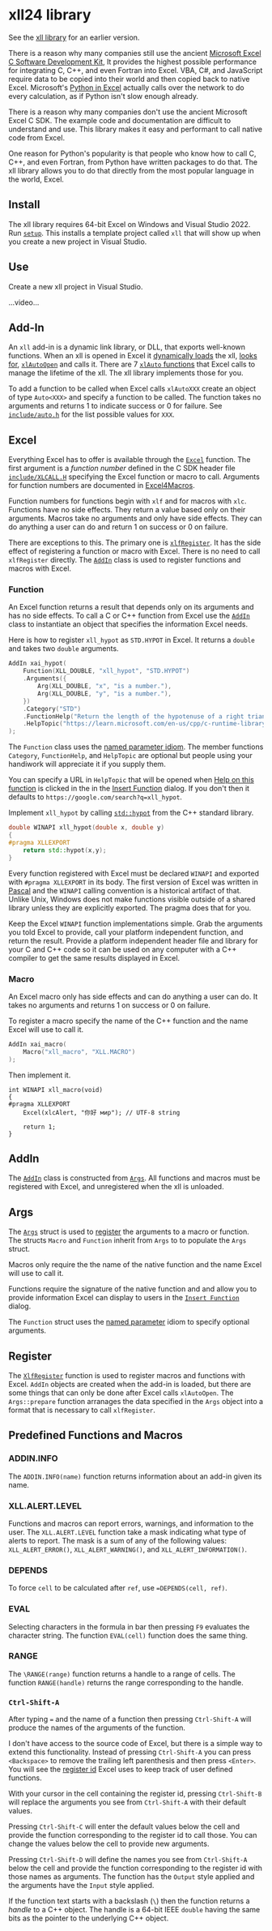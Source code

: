 ﻿# xll24 library

See the [xll library](https://github.com/xlladdins/xll) for
an earlier version.

There is a reason why many companies still use the ancient 
[Microsoft Excel C Software Development Kit](https://learn.microsoft.com/en-us/office/client-developer/excel/welcome-to-the-excel-software-development-kit), 
It provides the highest possible performance
for integrating C, C++, and even Fortran into Excel. 
VBA, C#, and JavaScript require data to be copied into their
world and then copied back to native Excel.
Microsoft's [Python in Excel](https://www.microsoft.com/en-us/microsoft-365/python-in-excel)
actually calls over the network to do every calculation, 
as if Python isn't slow enough already.

There is a reason why many companies don't use the ancient Microsoft Excel C SDK.
The example code and documentation are difficult to understand and use.
This library makes it easy and performant to call native code from Excel.

One reason for Python's popularity is that people who know how to call
C, C++, and even Fortran, from Python have written packages to do that.
The xll library allows you to do that directly from the most popular language
in the world, Excel.

## Install

The xll library requires 64-bit Excel on Windows and Visual Studio 2022.
Run [`setup`](setup/Release/setup.msi). 
This installs a template project called `xll` that will
show up when you create a new project in Visual Studio.

## Use

Create a new xll project in Visual Studio.

...video...

## Add-In

An `xll` add-in is a dynamic link library, or DLL, 
that exports well-known functions.
When an xll is opened in Excel it 
[dynamically loads](https://learn.microsoft.com/en-us/windows/win32/api/libloaderapi/nf-libloaderapi-loadlibrarya) 
the xll,
[looks for](https://learn.microsoft.com/en-us/windows/win32/api/libloaderapi/nf-libloaderapi-getprocaddress),
[`xlAutoOpen`](https://learn.microsoft.com/en-us/office/client-developer/excel/xlautoopen)
and calls it. There are 7 
[`xlAuto` functions](https://learn.microsoft.com/en-us/office/client-developer/excel/add-in-manager-and-xll-interface-functions)
that Excel calls to manage the lifetime of the xll. The xll library implements those for you.

To add a function to be called when Excel calls `xlAutoXXX` create an
object of type `Auto<XXX>` and specify a function to be called.
The function takes no arguments and returns 1 to indicate success or 0 for failure.
See [`include/auto.h`](auto.h) for the list possible values for `XXX`.

## Excel

Everything Excel has to offer is available through the [`Excel`](include/excel.h) function.
The first argument is a _function number_ defined in the C SDK header file
[`include/XLCALL.H`](XLCALL.H)
specifying the Excel function or macro to call.
Arguments for function numbers are documented in 
[Excel4Macros](https://xlladdins.github.io/Excel4Macros/index.html).

Function numbers for functions begin with `xlf` and for macros with `xlc`.
Functions have no side effects. They return a value based only on their arguments.
Macros take no arguments and only have side effects. 
They can do anything a user can do and return 1 on success or 0 on failure.

There are exceptions to this. The primary one is 
[`xlfRegister`](https://learn.microsoft.com/en-us/office/client-developer/excel/xlfregister-form-1).
It has the side effect of registering a function or macro with Excel.
There is no need to call `xlfRegister` directly.
The [`AddIn`](include/addin.h) class is used to register functions and macros with Excel.

### Function

An Excel function returns a result that depends only on its arguments
and has no side effects.
To call a C or C++ function from Excel use
the [`AddIn`](include/addin.h) class to instantiate an object
that specifies the information Excel needs.

Here is how to register `xll_hypot` as `STD.HYPOT` in Excel.
It returns a `double` and takes two `double` arguments.
```C++
AddIn xai_hypot(
    Function(XLL_DOUBLE, "xll_hypot", "STD.HYPOT")
	.Arguments({
		Arg(XLL_DOUBLE, "x", "is a number."),
		Arg(XLL_DOUBLE, "y", "is a number."),
	})
	.Category("STD")
	.FunctionHelp("Return the length of the hypotenuse of a right triangle with sides x and y.")
	.HelpTopic("https://learn.microsoft.com/en-us/cpp/c-runtime-library/reference/hypot-hypotf-hypotl-hypot-hypotf-hypotl?view=msvc-170")
);
```
The `Function` class uses the 
[named parameter idiom](https://isocpp.org/wiki/faq/ctors#named-parameter-idiom).
The member functions `Category`, `FunctionHelp`, and `HelpTopic` are optional but people using your
handiwork will appreciate it if you supply them.

You can specify a URL in `HelpTopic` that will be opened when 
[Help on this function](https://support.microsoft.com/en-us/office/excel-functions-by-category-5f91f4e9-7b42-46d2-9bd1-63f26a86c0eb)
is clicked in the in the 
[Insert Function](https://support.microsoft.com/en-us/office/insert-function-74474114-7c7f-43f5-bec3-096c56e2fb13)
dialog. If you don't then it defaults to `https://google.com/search?q=xll_hypot`.

Implement `xll_hypot` by calling [`std::hypot`](https://en.cppreference.com/w/cpp/numeric/math/hypot)
from the C++ standard library.
```C++
double WINAPI xll_hypot(double x, double y)
{
#pragma XLLEXPORT
	return std::hypot(x,y);
}
```
Every function registered with Excel must be declared `WINAPI`
and exported with `#pragma XLLEXPORT` in its body.
The first version of Excel was written in [Pascal](https://dl.acm.org/doi/10.1145/155360.155378)
and the `WINAPI` calling convention
is a historical artifact of that. Unlike Unix, Windows does not make functions
visible outside of a shared library unless they are explicitly exported.
The pragma does that for you.

Keep the Excel `WINAPI` function implementations simple. 
Grab the arguments you told Excel to provide,
call your platform independent function, and return the result. 
Provide a platform independent header file and library for your C and C++ code
so it can be used on any computer with a C++ compiler
to get the same results displayed in Excel. 

### Macro

An Excel macro only has side effects and can do anything a user can do. 
It takes no arguments and returns 1 on success or 0 on failure.

To register a macro specify the name of the C++ function and the name Excel will use to call it.
```C++
AddIn xai_macro(
	Macro("xll_macro", "XLL.MACRO")
);
```
Then implement it.
```
int WINAPI xll_macro(void)
{
#pragma XLLEXPORT
	Excel(xlcAlert, "你好 мир"); // UTF-8 string

	return 1;
}
```

## AddIn

The [`AddIn`](include/addin.h) class is constructed from [`Args`](include/args.h).
All functions and macros must be registered with Excel, and
unregistered when the xll is unloaded.

## Args

The [`Args`](include/args.h) struct is used to 
[register](https://learn.microsoft.com/en-us/office/client-developer/excel/xlfregister-form-1)
the arguments to a macro or function.
The structs `Macro` and `Function` inherit from `Args` to
to populate the `Args` struct.

Macros only require the the name of the native function and
the name Excel will use to call it.

Functions require the signature of the native function and
and allow you to provide information Excel can display to users
in the [`Insert Function`](https://support.microsoft.com/en-us/office/insert-function-74474114-7c7f-43f5-bec3-096c56e2fb13)
dialog.

The `Function` struct uses the [named parameter](https://en.wikibooks.org/wiki/More_C%2B%2B_Idioms/Named_Parameter)
idiom to specify optional arguments.

## Register

The [`XlfRegister`](register.h) function is used to register macros and functions 
with Excel.
`AddIn` objects are created when the add-in is loaded,
but there are some things that can only be done after Excel calls `xlAutoOpen`.
The `Args::prepare` function arranages the data specified in the `Args` object
into a format that is necessary to call `xlfRegister`.

## Predefined Functions and Macros

### ADDIN.INFO

The `ADDIN.INFO(name)` function returns information about an add-in
given its name.

### XLL.ALERT.LEVEL

Functions and macros can report errors, warnings, and information to the user.
The `XLL.ALERT.LEVEL` function take a mask indicating what type of alerts
to report. The mask is a sum of any of the following values:
`XLL_ALERT_ERROR()`, `XLL_ALERT_WARNING()`, and `XLL_ALERT_INFORMATION()`.

### DEPENDS

To force `cell` to be calculated after `ref`, use `=DEPENDS(cell, ref)`.

### EVAL

Selecting characters in the formula in bar then pressing `F9` evaluates
the character string. The function `EVAL(cell)` function does the same thing.

### RANGE

The `\RANGE(range)` function returns a handle to a range of cells.
The function `RANGE(handle)` returns the range corresponding to the handle.

### `Ctrl-Shift-A`

After typing `=` and the name of a function then pressing `Ctrl-Shift-A`
will produce the names of the arguments of the function.

I don't have access to the source code of Excel, but there is a
simple way to extend this functionality. Instead of pressing
`Ctrl-Shift-A` you can press `<Backspace>` to remove the
trailing left parenthesis and then press `<Enter>`.
You will see the [register id](https://learn.microsoft.com/en-us/office/client-developer/excel/xlfregisterid)
Excel uses to keep track of user defined functions.

With your cursor in the cell containing the register id, pressing `Ctrl-Shift-B` will
replace the arguments you see from `Ctrl-Shift-A` with their
default values.

Pressing `Ctrl-Shift-C` will enter the default values below the cell
and provide the function corresponding to the register id to call those.
You can change the values below the cell to provide new arguments.

Pressing `Ctrl-Shift-D` will define the names you see from `Ctrl-Shift-A`
below the cell and provide the function corresponding to the register id
with those names as arguments. The function has the `Output` style
applied and the arguments have the `Input` style applied.

If the function text starts with a backslash (`\`) then the
function returns a _handle_ to a C++ object. The handle is a
64-bit IEEE `double` 
having the same bits as the pointer to the underlying C++ object. 

